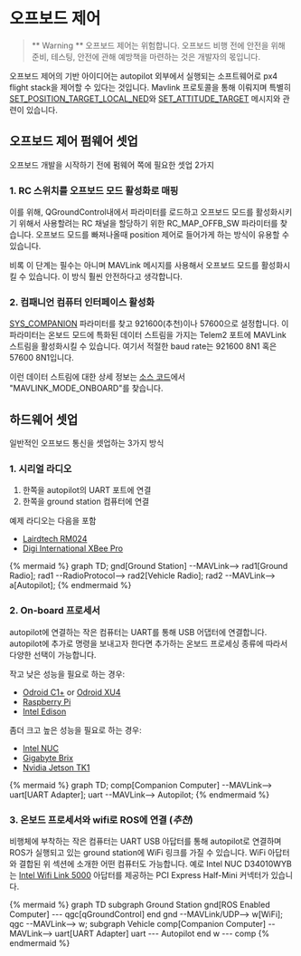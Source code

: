 # 오프보드 제어

> ** Warning ** 오프보드 제어는 위험합니다. 오프보드 비행 전에 안전을 위해 준비, 테스팅, 안전에 관해 예방책을 마련하는 것은 개발자의 몫입니다.

오프보드 제어의 기반 아이디어는 autopilot 외부에서 실행되는 소프트웨어로 px4 flight stack을 제어할 수 있다는 것입니다. Mavlink 프로토콜을 통해 이뤄지며 특별히 [SET_POSITION_TARGET_LOCAL_NED](http://mavlink.org/messages/common#SET_POSITION_TARGET_LOCAL_NED)와 [SET_ATTITUDE_TARGET](http://mavlink.org/messages/common#SET_ATTITUDE_TARGET) 메시지와 관련이 있습니다.

## 오프보드 제어 펌웨어 셋업
오프보드 개발을 시작하기 전에 펌웨어 쪽에 필요한 셋업 2가지

### 1. RC 스위치를 오프보드 모드 활성화로 매핑
이를 위해, QGroundControl내에서 파라미터를 로드하고 오프보드 모드를 활성화시키기 위해서 사용할려는 RC 채널을 할당하기 위한 RC_MAP_OFFB_SW 파라미터를 찾습니다. 오프보드 모드를 빠져나올때 position 제어로 들어가게 하는 방식이 유용할 수 있습니다.

비록 이 단계는 필수는 아니며 MAVLink 메시지를 사용해서 오프보드 모드를 활성화시킬 수 있습니다. 이 방식 훨씬 안전하다고 생각합니다.

### 2. 컴패니언 컴퓨터 인터페이스 활성화
[SYS_COMPANION](../advanced/parameter_reference.md#system) 파라미터를 찾고 921600(추천)이나 57600으로 설정합니다. 이 파라미터는 온보드 모드에 특화된 데이터 스트림을 가지는 Telem2 포트에 MAVLink 스트림을 활성화시킬 수 있습니다. 여기서 적절한 baud rate는 921600 8N1 혹은 57600 8N1입니다.

이런 데이터 스트림에 대한 상세 정보는 [소스 코드](https://github.com/PX4/Firmware/blob/master/src/modules/mavlink/mavlink_main.cpp)에서 "MAVLINK_MODE_ONBOARD"를 찾습니다.

## 하드웨어 셋업

일반적인 오프보드 통신을 셋업하는 3가지 방식

### 1. 시리얼 라디오
1. 한쪽을 autopilot의 UART 포트에 연결
2. 한쪽을 ground station 컴퓨터에 연결

예제 라디오는 다음을 포함
* [Lairdtech RM024](http://www.lairdtech.com/products/rm024)
* [Digi International XBee Pro](http://www.digi.com/products/xbee-rf-solutions/modules)

{% mermaid %}
graph TD;
  gnd[Ground Station] --MAVLink--> rad1[Ground Radio];
  rad1 --RadioProtocol--> rad2[Vehicle Radio];
  rad2 --MAVLink--> a[Autopilot];
{% endmermaid %}

### 2. On-board 프로세서
autopilot에 연결하는 작은 컴퓨터는 UART를 통해 USB 어댑터에 연결합니다. autopilot에 추가로 명령을 보내고자 한다면 추가하는 온보드 프로세싱 종류에 따라서 다양한 선택이 가능합니다.

작고 낮은 성능을 필요로 하는 경우:
* [Odroid C1+](http://www.hardkernel.com/main/products/prdt_info.php?g_code=G143703355573) or [Odroid XU4](http://www.hardkernel.com/main/products/prdt_info.php?g_code=G143452239825)
* [Raspberry Pi](https://www.raspberrypi.org/)
* [Intel Edison](http://www.intel.com/content/www/us/en/do-it-yourself/edison.html)

좀더 크고 높은 성능을 필요로 하는 경우:
* [Intel NUC](http://www.intel.com/content/www/us/en/nuc/overview.html)
* [Gigabyte Brix](http://www.gigabyte.com/products/list.aspx?s=47&ck=104)
* [Nvidia Jetson TK1](https://developer.nvidia.com/jetson-tk1)

{% mermaid %}
graph TD;
  comp[Companion Computer] --MAVLink--> uart[UART Adapter];
  uart --MAVLink--> Autopilot;
{% endmermaid %}

### 3. 온보드 프로세서와 wifi로 ROS에 연결 (***추천***)
비행체에 부착하는 작은 컴퓨터는 UART USB 아답터를 통해 autopilot로 연결하며 ROS가 실행되고 있는 ground station에 WiFi 링크를 가질 수 있습니다. WiFi 아답터와 결합된 위 섹션에 소개한 어떤 컴퓨터도 가능합니다. 예로 Intel NUC D34010WYB는 [Intel Wifi Link 5000](http://www.intel.com/products/wireless/adapters/5000/) 아답터를 제공하는 PCI Express Half-Mini 커넥터가 있습니다.


{% mermaid %}
	graph TD
	subgraph Ground  Station
	  gnd[ROS Enabled Computer] --- qgc[qGroundControl]
	end
	gnd --MAVLink/UDP--> w[WiFi];
	qgc --MAVLink--> w;
	subgraph Vehicle
	  comp[Companion Computer] --MAVLink--> uart[UART Adapter]
	uart --- Autopilot
	end
	w --- comp
{% endmermaid %}
